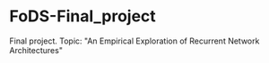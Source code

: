 # FoDS-Final_project
Final project. Topic: "An Empirical Exploration of Recurrent Network Architectures"
